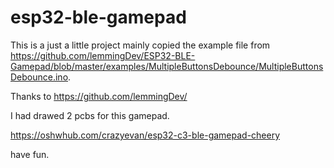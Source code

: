 # esp32-ble-gamepad

This is a just a little project mainly copied the example file from https://github.com/lemmingDev/ESP32-BLE-Gamepad/blob/master/examples/MultipleButtonsDebounce/MultipleButtonsDebounce.ino.


Thanks to https://github.com/lemmingDev/

I had drawed 2 pcbs for this gamepad. 

https://oshwhub.com/crazyevan/esp32-c3-ble-gamepad-cheery

have fun. 
